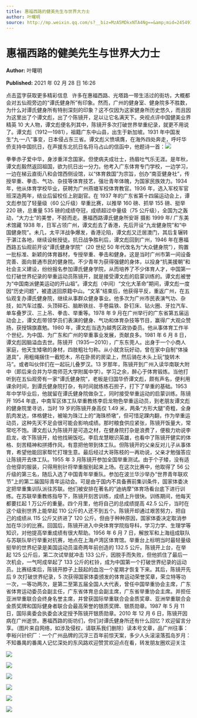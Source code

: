 ```yaml
---
title: 惠福西路的健美先生与世界大力士
author: 叶曙明
source: http://mp.weixin.qq.com/s?__biz=MzA5MDkxNTA4Ng==&amp;mid=2454910744&amp;idx=1&amp;sn=a846a3f19229b3ae6cf31a54d1afd8f8&amp;chksm=87a23f79b0d5b66fb6d6a869864a77c2807d5c9e69745222b24cd1f56f86316abae7ad910cdc&poc_token=HJ_Do2ejHyO-wNZGG8Q1S8FdPgy1YBBEob-nUEme
---
```


# 惠福西路的健美先生与世界大力士

**Author:** 叶曙明

**Published:** 2021 年 02 月 28 日 16:26

点击蓝字获取更多精彩信息   许多在惠福西路、光塔路一带生活过的街坊，大概都会对五仙观旁边的“谭氏健身所”有印象。然而，广州的健身室、健身院多不胜数，为什么对谭氏健身所有特别深刻的印象？这不仅因为这家健身所历史悠久，而且因为这里出了个谭文彪，出了个陈镜开，足以让它名满天下。央视点评中国健美业界精英 10 大人物，谭文彪便名列其中，陈镜开多次打破世界举重纪录，就更不用说了。谭文彪（1912—1981），祖籍广东中山县，出生于新加坡。1931 年中国发生“九·一八”事变，日本侵占东三省。谭文彪义愤填膺，在海外四处奔走，呼吁华侨支持中国抗日，在声援东北抗日名将马占山的信函中，他题诗一首：![](https://mmbiz.qpic.cn/mmbiz_gif/Ljib4So7yuWiaYyUy2LD2xphKdkhBEVEIibgxiaqSrr4RxfPLSQZQpD4zeuMj7jN7jyM8pJYtRW6aFCGaaQenhZ3Gw/640?wx_fmt=gif)

拳拳赤子爱中华，身涉重洋念国家。但使病夫成壮士，扬眉吐气乐无涯。是年秋，谭文彪毅然返回祖国，欲为抗日出一分力。他考入广东体育专门学校，一边学习，一边在梯云直街八和会馆西侧设馆，以“体育救国”为宗旨，创办“南亚健身社”，传授举重、拳击、气功、杂技等体育技艺，强壮青年体魄，为国家民族效力。1934 年，他从体育学校毕业，获聘为广州燕塘军校体育教官。1936 年，选入军校军官班深造两年，结业后留校任上尉副官。在 1937 年的广东省第十四届运动会上，谭文彪参加了轻量级（60 公斤级）举重比赛，以推举 160 磅、抓举 155 磅、挺举 220 磅，总重量 535 磅的成绩夺冠，成绩超过中量级（75 公斤级），全国为之轰动，“大力士”的美誉，不胫而走。惠福西路谭氏健身所安哥 摄影 1999 年/ 广东美术馆藏 1938 年，日军占领广州，谭文彪去了香港，先后开设“九龙健身院”和“中国健身院”。未几，太平洋战争爆发，香港沦陷，谭文彪又迁居澳门，其后复辗转于湛江各地，继续设帐授徒。抗日战争胜利后，谭文彪回到广州，1946 年在惠福西路五仙观前开设“谭氏健身学院”（20 世纪 50 年代改名为“大众健身院”），购置一批标准、新颖的体育器材，专授举重、拳击和健身。这是当时广州市第一间设备完善、面向普通市民的健身院。不少青年为获得强健的身体，以投身“抗美援朝”和社会主义建设，纷纷报名参加谭氏健身学院，从而培养了不少体育人才，中国第一位打破世界纪录的举重运动员陈镜开，就是接受谭文彪的启蒙训练的。谭文彪被誉为“中国南派健美运动的开山祖”。谭文彪（中间）“文化大革命”期间，谭文彪一度因“历史问题”，被遣送回原籍中山。“文革”结束后，他获得平反，重返广州，在五仙观复办谭氏健身院，继续从事群众健身事业。他多次为广州市民表演气功、杂技，如汽车过腹、头顶碎石、脑断铁丝、手卷扁铁、卧钉床、钻火圈、牙拉汽车、单车叠罗汉、三上吊、拳击、举重等。1978 年 9 月在广州举行的广东省第五届运动会上，谭文彪带领学员们表演的健身、气功和体育杂技等节目，赢得广大观众赞扬，获授锦旗嘉勉。1980 年，谭文彪当选为越秀区政协委员。他从事体育工作半个世纪，为中国、为广东和广州的举重事业发展，贡献良多。1981 年 6 月 8 日，谭文彪因脑溢血去世。陈镜开（1935—2010），广东东莞人。出身于一个小商人家庭，他天生矮墩的身材，四肢粗壮匀称。从小就贪玩好动，曾在家中自制“体操道具”，用粗绳捆住一截短木，吊在卧房的房梁上，然后骑在木头上玩“旋转木马”。或者叫伙伴们在一起玩儿叠罗汉。13 岁那年，陈镜开到广州入读华南联大附中（即后来合并为华南师范大学附属中学）。学习之余，醉心于体育锻炼。当他打听到在五仙观旁有一家“谭氏健身院”，老板是归国华侨谭文彪，颇有声名，便利用课余时间，到谭氏健身院打杂，有时间就练练石担子，打下了举重的基础。1953 年中学毕业后，他就留在谭氏健身院做杂工，同时接受举重运动的启蒙训练。陈镜开 1954 年底，中南军区体工队举重教练李启龙物色举重运动员，到老朋友谭文彪的健身院里寻访，当时 19 岁的陈镜开身高仅 1.49 米，两条“方形大腿”奇粗，全身肌肉发达，体格健壮，被喻为珠江上的“海珠桥墩”，但可惜足踝内翻，作为举重运动员，这种先天不足会很可能会影响成绩。那时粮食供应紧张，陈镜开饭量大，常常吃不饱。谭文彪认为陈镜开是可造之材，在健身院打杂是浪费了，便极力劝说李启龙，收下陈镜开，给他找碗饭吃。李启龙慧眼识英雄，也看中了陈镜开健实的体格、刻苦精神和拼搏作风，有意把他带到体工队。但陈镜开的父亲反对儿子从事体育，希望他能回家帮忙打理生意。最后经过大哥陈枝的一再劝说，父亲才勉强答应让陈镜开去体工队。1955 年 3 月陈镜开参加全国举重测试。由于个子矮，没有适合他穿的服装，只得用别针将举重服别起来上场。在这次比赛中，他取得了 56 公斤级的第三名，随后入选了中国青年举重队。参加在波兰华沙举办“世界青年联欢节”上的第二届国际青年运动会。可是由于国内不具备赛前集训条件，国家体委决定把举重集训队派往苏联。他们被安排在著名的“迪纳摩”体育场看台底下进行训练。在苏联举重教练指导下，陈镜开刻苦训练，成绩上升很快。训练期间，他每天都要扛起 1 万公斤的重量。四个月里，他将自己的总成绩提高 42.5 公斤，当时在这个级别世界上能举起 110 公斤的人还不到五个。陈镜开却通过艰苦努力，把自己的成绩从 115 公斤又挤进了 120 公斤。但由于种种原因，国家体委决定取消参加在华沙的比赛。回国后，陈镜开进入中央体育学院指导科，学习力学、生理学等知识，对他提高举重成绩有很大帮助。1956 年 6 月 7 日，解放军和上海组成联队与苏联队举行举重对抗赛，地点在上海卢湾区体育馆。举重台上标明当时最轻量级挺举的世界纪录是美国运动员温奇两年前创造的 132.5 公斤。陈镜开上台，在举起 125 公斤后，第二次试举就冲击 133 公斤，因脱手而失败，但他抓住了最后一次机会，一气呵成举起了 133 公斤的杠铃，成为中国第一个打破世界纪录的运动员。比赛结束后，陈镜开脖子上鼓起的血泡一个星期才恢复下来。其后，陈镜开先后 9 次打破世界纪录，5 次获得国家体委颁发的体育运动荣誉奖章，荣立特等功一次，一等功两次，是第二至第五届全国人大代表，曾任中国举重协会主席，广东省体育运动委员会副主任，广东省体育总会副主席，广东省举重协会主席。并担任亚洲举重联合会终身名誉主席，并曾获国际举重联合会金质奖章、亚洲举重联合会金质奖牌和国际健身者联合会最高荣誉的银质奖牌、银质勋章。1987 年 5 月 11 日，国际奥委会执委会决定授予陈镜开银质勋章。2010 年 12 月 6 日，陈镜开因病在广州逝世。惠福西路的街坊们，你们对谭氏健身所还有什么回忆？欢迎留言分享。（图片来自网络，如涉及侵权，请联系我们删除）读本号文章，品广州往事：李裕兴针织厂：一个广州品牌的沉浮三百年前惊天案，多少人头滚滚落孤岛岁月：不知番禺的番禺人记忆深处的东风路欢迎赞赏欢迎点在看，转发朋友圈欢迎关注

![](https://mmbiz.qpic.cn/mmbiz_png/PJWG74pLsMZFC4lFtQicaMibLMItJnHowHzaQTJ6uFSsCdzA7Aw3iaWmB88ic1fVN22hvyM6zC4wnau69kHTD5rGibw/640?wx_fmt=png)

![](https://mmbiz.qpic.cn/mmbiz_jpg/PJWG74pLsMZFC4lFtQicaMibLMItJnHowH38jSkPTbD0c1uj17gw30nibUY1gG7WaYlhTJnTevxJuWTXrdreLKydg/640?wx_fmt=jpeg)

![](https://mmbiz.qpic.cn/mmbiz_jpg/PJWG74pLsMZFC4lFtQicaMibLMItJnHowHic8WLneY9Y33FufaEFvOIdJJhSNQ5zAX41iaiakrsMZg7NNgamRbAT1Tg/640?wx_fmt=jpeg)

![](https://mmbiz.qpic.cn/mmbiz_png/Ljib4So7yuWiarqLHcjeH0LRDIVH3UpFrFMH1PydBWXNnSlMB6zr2BgjGlsL9BeHVic17tOGN1R7Pz5H4lhzI8M1Q/640?wx_fmt=png)

![](https://mmbiz.qpic.cn/mmbiz_jpg/PJWG74pLsMZFC4lFtQicaMibLMItJnHowHPdsEKtBw9A5hPTquMeA7AGudTa5YIDxSTxgCDWeqRosBl7SHd1L46w/640?wx_fmt=jpeg)

![](https://mmbiz.qpic.cn/mmbiz_jpg/PJWG74pLsMZFC4lFtQicaMibLMItJnHowHaamBoY5FVD1ej8iaBn9UgfIWQLCzlVgb5BH79LnMrVbY3SRibmJcic1ew/640?wx_fmt=jpeg)
